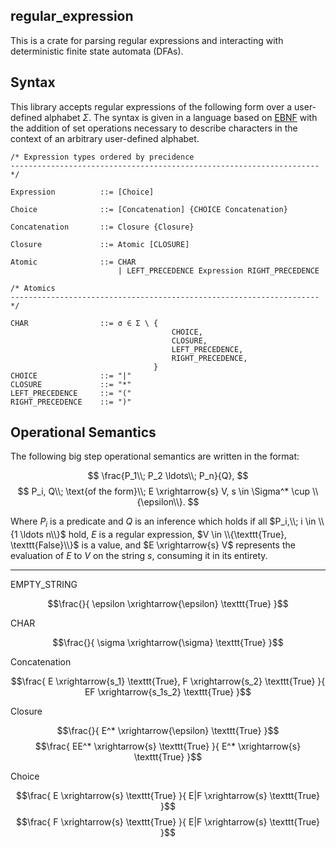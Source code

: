 ## regular_expression

This is a crate for parsing regular expressions and interacting with deterministic finite state automata (DFAs).

## Syntax

This library accepts regular expressions of the following form over a user-defined alphabet $\Sigma$.
The syntax is given in a language based on [EBNF](https://en.wikipedia.org/wiki/Extended_Backus%E2%80%93Naur_form) with the addition of set operations necessary to describe characters in the context of an arbitrary user-defined alphabet.

```text
/* Expression types ordered by precidence
--------------------------------------------------------------------- */

Expression          ::= [Choice]

Choice              ::= [Concatenation] {CHOICE Concatenation}

Concatenation       ::= Closure {Closure}

Closure             ::= Atomic [CLOSURE]

Atomic              ::= CHAR
                        | LEFT_PRECEDENCE Expression RIGHT_PRECEDENCE

/* Atomics 
--------------------------------------------------------------------- */

CHAR                ::= σ ∈ Σ \ {
                                    CHOICE,
                                    CLOSURE,
                                    LEFT_PRECEDENCE,
                                    RIGHT_PRECEDENCE,
                                }
CHOICE              ::= "|"
CLOSURE             ::= "*"
LEFT_PRECEDENCE     ::= "("
RIGHT_PRECEDENCE    ::= ")"
```

## Operational Semantics

The following big step operational semantics are written in the format:

$$ \frac{P_1\\; P_2 \ldots\\; P_n}{Q}, $$
$$ P_i, Q\\; \text{of the form}\\; E \xrightarrow{s} V, s \in \Sigma^* \cup \\{\epsilon\\}. $$

Where $P_i$ is a predicate and $Q$ is an inference which holds if all $P_i,\\; i \in \\{1 \ldots n\\}$ hold, $E$ is a regular expression, $V \in \\{\texttt{True}, \texttt{False}\\}$ is a value, and $E \xrightarrow{s} V$ represents the evaluation of $E$ to $V$ on the string $s$, consuming it in its entirety.

---

EMPTY_STRING

$$\frac{}{
    \epsilon \xrightarrow{\epsilon} \texttt{True}
}$$

CHAR

$$\frac{}{
    \sigma \xrightarrow{\sigma} \texttt{True}
}$$

Concatenation

$$\frac{
    E \xrightarrow{s_1} \texttt{True}, F \xrightarrow{s_2} \texttt{True}
}{
    EF \xrightarrow{s_1s_2} \texttt{True}
}$$

Closure

$$\frac{}{
    E^* \xrightarrow{\epsilon} \texttt{True}
}$$
$$\frac{
    EE^* \xrightarrow{s} \texttt{True}
}{
    E^* \xrightarrow{s} \texttt{True}
}$$

Choice

$$\frac{
    E \xrightarrow{s} \texttt{True}
}{
    E|F \xrightarrow{s} \texttt{True}
}$$
$$\frac{
    F \xrightarrow{s} \texttt{True}
}{
    E|F \xrightarrow{s} \texttt{True}
}$$
